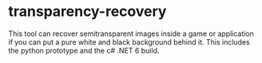 # transparency-recovery
This tool can recover semitransparent images inside a game or application if you can put a pure white and black background behind it.
This includes the python prototype and the c# .NET 6 build.
